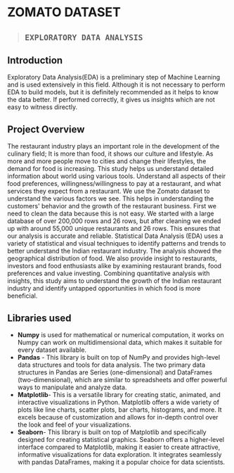 
# ZOMATO DATASET 
>## ` EXPLORATORY DATA ANALYSIS `

## Introduction 
  Exploratory Data Analysis(EDA) is a preliminary step of Machine Learning and is used extensively in this field. Although it is not necessary to perform EDA to build models, but it is definitely recommended as it helps to know the data better. If performed correctly, it gives us insights which are not easy to witness directly.



## Project Overview

The restaurant industry plays an important role in the development of the culinary field; It is more than food, it shows our culture and lifestyle. As more and more people move to cities and change their lifestyles, the demand for food is increasing. This study helps us understand detailed information about world using various tools. Understand all aspects of their food preferences, willingness/willingness to pay at a restaurant, and what services they expect from a restaurant. We use the Zomato dataset to understand the various factors we see. This helps in understanding the customers' behavior and the growth of the restaurant business. First we need to clean the data because this is not easy. We started with a large database of over 200,000 rows and 26 rows, but after cleaning we ended up with around 55,000 unique restaurants and 26 rows. This ensures that our analysis is accurate and reliable. Statistical Data Analysis (EDA) uses a variety of statistical and visual techniques to identify patterns and trends to better understand the Indian restaurant industry. The analysis showed the geographical distribution of food. We also provide insight to restaurants, investors and food enthusiasts alike by examining restaurant brands, food preferences and value investing. Combining quantitative analysis with insights, this study aims to understand the growth of the Indian restaurant industry and identify untapped opportunities in which food is more beneficial.


## __Libraries used__
* __Numpy__ is used for mathematical or numerical computation, it works on Numpy can work on multidimensional data, which makes it suitable for every dataset available.
* __Pandas__ - This library is built on top of NumPy and provides high-level data structures and tools for data analysis. The two primary data structures in Pandas are Series (one-dimensional) and DataFrames (two-dimensional), which are similar to spreadsheets and offer powerful ways to manipulate and analyze data.
* __Matplotlib__- This is a versatile library for creating static, animated, and interactive visualizations in Python. Matplotlib offers a wide variety of plots like line charts, scatter plots, bar charts, histograms, and more. It excels because of customization and allows for in-depth control over the look and feel of your visualizations.
* __Seaborn__- This library is built on top of Matplotlib and specifically designed for creating statistical graphics. Seaborn offers a higher-level interface compared to Matplotlib, making it easier to create attractive, informative visualizations for data exploration. It integrates seamlessly with pandas DataFrames, making it a popular choice for data scientists.
